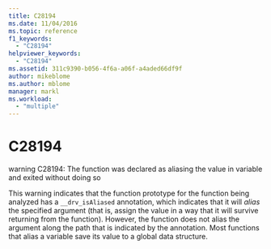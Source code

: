 ```yaml
---
title: C28194
ms.date: 11/04/2016
ms.topic: reference
f1_keywords:
  - "C28194"
helpviewer_keywords:
  - "C28194"
ms.assetid: 311c9390-b056-4f6a-a06f-a4aded66df9f
author: mikeblome
ms.author: mblome
manager: markl
ms.workload:
  - "multiple"
---
```

# C28194
warning C28194: The function was declared as aliasing the value in variable and exited without doing so

 This warning indicates that the function prototype for the function being analyzed has a `__drv_isAliased` annotation, which indicates that it will *alias* the specified argument (that is, assign the value in a way that it will survive returning from the function). However, the function does not alias the argument along the path that is indicated by the annotation. Most functions that alias a variable save its value to a global data structure.